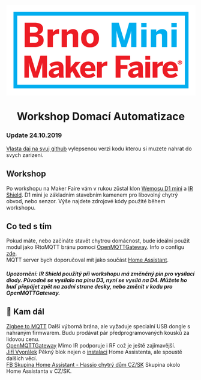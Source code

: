 <p align="center">
  <img width="700" align="center" src="https://github.com/FixxCZ/maker-faire/blob/master/img/Brno_MMF_Logo.png" alt="logo"/>
</p>
<h1 align="center">Workshop Domací Automatizace</h1>


### Update 24.10.2019
[Vlasta daj na svuj github](https://github.com/mensikv/ESP8266_IR_Master) vylepsenou verzi kodu kterou si muzete nahrat do svych zarizeni. 

## Workshop
Po workshopu na Maker Faire vám v rukou zůstal klon [Wemosu D1 mini](https://wiki.wemos.cc/products:d1:d1_mini) a [IR Shield](https://wiki.wemos.cc/products:d1_mini_shields:ir_controller_shield). D1 mini je základním stavebním kamenem pro libovolný chytrý obvod, nebo senzor. Výše najdete zdrojové kódy použité během workshopu.


## Co ted s tím
Pokud máte, nebo začínáte stavět chytrou domácnost, bude ideální použít modul jako IRtoMQTT bránu pomocí [OpenMQTTGateway](https://github.com/1technophile/OpenMQTTGateway). Info o configu [zde](https://github.com/1technophile/OpenMQTTGateway/issues/234).<br>
MQTT server bych doporučoval mít jako součást [Home Assistant](https://www.home-assistant.io/getting-started/). 
##### Upozornění: IR Shield použitý při workshopu má změněný pin pro vysílací diody. Původně se vysílalo na pinu D3, nyní se vysílá na D4. Můžete ho buď přepájet zpět na zadní strane desky, nebo změnit v kodu pro OpenMQTTGateway.


## 📝 Kam dál
[Zigbee to MQTT](https://www.zigbee2mqtt.io/) Další výborná brána, ale vyžaduje specialní USB dongle s nahraným firmwarem. Budu prodávat pár předprogramovaných kousků za lidovou cenu.<br>
[OpenMQTTGateway](https://github.com/1technophile/OpenMQTTGateway) Mimo IR podporuje i RF což je ještě zajímavější.<br>
[Jiří Vyorálek](https://blog.vyoralek.cz/stitek/homeassistant/) Pěkný blok nejen o [instalaci](https://blog.vyoralek.cz/iot/centrum-chytre-domacnosti-homeassistant-hass-io-1-cast/) Home Assistenta, ale spoustě dalších věcí. <br>
[FB Skupina Home Assistant - Hassio chytrý dům CZ/SK](https://www.facebook.com/groups/2232679967058877/) Skupina okolo Home Assistanta v CZ/SK.

